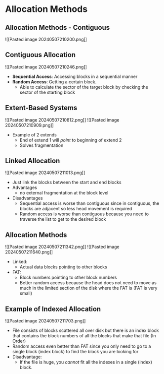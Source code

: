 # Allocation Methods
## Allocation Methods - Contiguous
![[Pasted image 20240507210200.png]]

## Contiguous Allocation
![[Pasted image 20240507210246.png]]
- **Sequential Access**: Accessing blocks in a sequential manner
- **Random Access**: Getting a certain block. 
	- Able to calculate the sector of the target block by checking the sector of the starting block

## Extent-Based Systems
![[Pasted image 20240507210812.png]]
![[Pasted image 20240507210909.png]]
- Example of 2 extends
	- End of extend 1 will *point* to beginning of extend 2
	- Solves fragmentation

## Linked Allocation
![[Pasted image 20240507211013.png]]
- Just link the blocks between the start and end blocks 
- Advantages
	- no external fragmentation at the block level
- Disadvantages
	- Sequential access is worse than contiguous since in contiguous, the blocks are adjacent so less head movement is required
	- Random access is worse than contiguous because you need to traverse the list to get to the desired block

## Allocation Methods
![[Pasted image 20240507211342.png]]
![[Pasted image 20240507211640.png]]
- Linked: 
	- Actual data blocks pointing to other blocks
- FAT:
	- Block numbers pointing to other block numbers
	- Better random access because the head does not need to move as much in the limited section of the disk where the FAT is (FAT is very small)

## Example of Indexed Allocation
![[Pasted image 20240507211703.png]]
- File consists of blocks scattered all over disk but there is an index block that contains the block numbers of all the blocks that make that file (In Order)
- Random access even better than FAT since you only need to go to a single block (index block) to find the block you are looking for
- Disadvantage: 
	- If the file is huge, you *cannot* fit all the indexes in a single (index) block.